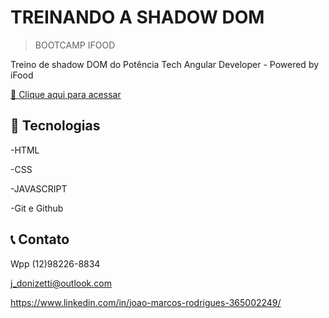 # TREINANDO A SHADOW DOM

> BOOTCAMP IFOOD 

Treino de shadow DOM do Potência Tech Angular Developer - Powered by iFood

[🔗 Clique aqui para acessar](https://jmdonizetti.github.io/shadow-dom/)



## 🔧 Tecnologias

-HTML

-CSS

-JAVASCRIPT

-Git e Github

## 📞 Contato

Wpp (12)98226-8834

j_donizetti@outlook.com

https://www.linkedin.com/in/joao-marcos-rodrigues-365002249/